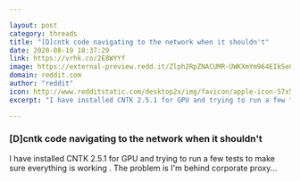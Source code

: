 ```yaml
---

layout: post
category: threads
title: "[D]cntk code navigating to the network when it shouldn't"
date: 2020-08-19 18:37:29
link: https://vrhk.co/2E8WYYf
image: https://external-preview.redd.it/Zlph2RpZNACUMR-UWKXmYm964EIkSeG3Y9KkaZJ-z1M.jpg?width=1000&height=523.560209424&auto=webp&crop=1000:523.560209424,smart&s=83ac9896202b4bf5be5ff2a75cda90fb165296e2
domain: reddit.com
author: "reddit"
icon: http://www.redditstatic.com/desktop2x/img/favicon/apple-icon-57x57.png
excerpt: "I have installed CNTK 2.5.1 for GPU and trying to run a few tests to make sure everything is working . The problem is I'm behind corporate proxy..."

---
```


### [D]cntk code navigating to the network when it shouldn't

I have installed CNTK 2.5.1 for GPU and trying to run a few tests to make sure everything is working . The problem is I'm behind corporate proxy...